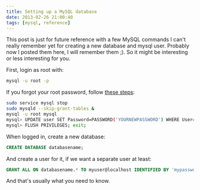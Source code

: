 ```yaml
---
title: Setting up a MySQL database
date: 2013-02-26 21:00:40
tags: [mysql, reference]
---
```


This post is just for future reference with a few MySQL commands I can't really
remember yet for creating a new database and mysql user. Probably now I posted
them here, I will remember them ;). So it might be interesting or less
interesting for you.

First, login as root with:

```bash
mysql -u root -p
```

If you forgot your root password, follow
[these steps](http://ubuntu.flowconsult.at/en/mysql-set-change-reset-root-password/):

```bash
sudo service mysql stop
sudo mysqld --skip-grant-tables &
mysql -u root mysql
mysql> UPDATE user SET Password=PASSWORD('YOURNEWPASSWORD') WHERE User='root';
mysql> FLUSH PRIVILEGES; exit;
```

When logged in, create a new database:

```sql
CREATE DATABASE databasename;
```

And create a user for it, if we want a separate user at least:

```sql
GRANT ALL ON databasename.* TO myuser@localhost IDENTIFIED BY 'mypassword';
```

And that's usually what you need to know.

